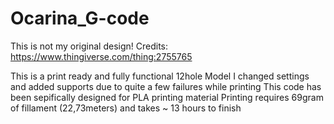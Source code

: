 # Ocarina_G-code

This is not my original design!
Credits: https://www.thingiverse.com/thing:2755765

This is a print ready and fully functional 12hole Model
I changed settings and added supports due to quite a few failures while printing
This code has been sepifically designed for PLA printing material
Printing requires 69gram of fillament (22,73meters) and takes ~ 13 hours to finish
